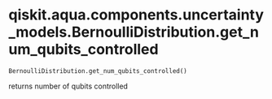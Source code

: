 # qiskit.aqua.components.uncertainty\_models.BernoulliDistribution.get\_num\_qubits\_controlled

`BernoulliDistribution.get_num_qubits_controlled()`

returns number of qubits controlled
